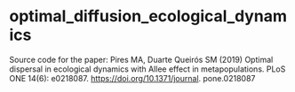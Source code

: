 # optimal_diffusion_ecological_dynamics
Source code for the paper: Pires MA, Duarte Queirós SM (2019)
Optimal dispersal in ecological dynamics with Allee
effect in metapopulations. PLoS ONE 14(6):
e0218087. https://doi.org/10.1371/journal.
pone.0218087
